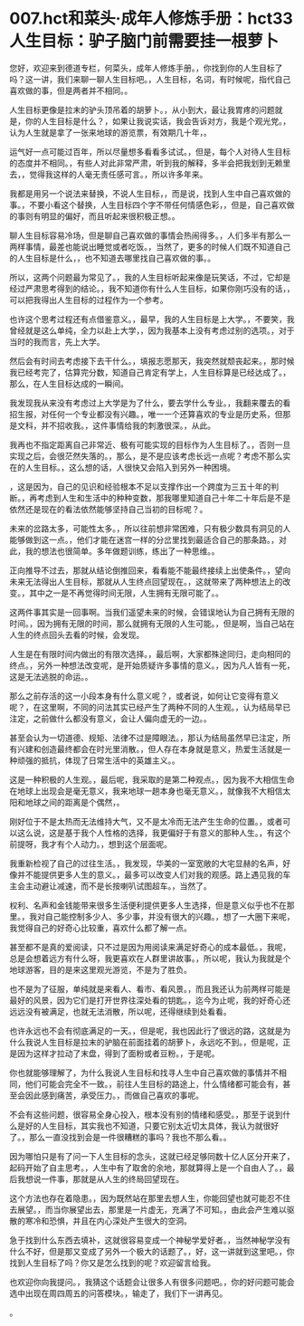 # 007.hct和菜头·成年人修炼手册：hct33 人生目标：驴子脑门前需要挂一根萝卜

您好，欢迎来到德道专栏，何菜头，成年人修炼手册。，你找到你的人生目标了吗？这一讲，我们来聊一聊人生目标吧。，人生目标，名词，有时候呢，指代自己喜欢做的事，但是两者并不相同。。

人生目标更像是拉末的驴头顶吊着的胡萝卜。，从小到大，最让我胃疼的问题就是，你的人生目标是什么？，如果让我说实话，我会告诉对方，我是个观光党。，认为人生就是拿了一张来地球的游览票，有效期几十年，。

运气好一点可能过百年，所以尽量想多看看多试试。，但是，每个人对待人生目标的态度并不相同。，有些人对此非常严肃，听到我的解释，多半会把我划到无赖里去，，觉得我这样的人毫无责任感可言。，所以许多年来。

我都是用另一个说法来替换，不说人生目标，，而是说，找到人生中自己喜欢做的事。，不要小看这个替换，人生目标四个字不带任何情感色彩，，但是，自己喜欢做的事则有明显的偏好，而且听起来很积极正想。。

聊人生目标容易冷场，但是聊自己喜欢做的事情会热闹得多。，人们多半有那么一两样事情，最差也能说出睡觉或者吃饭。，当然了，更多的时候人们既不知道自己的人生目标是什么，，也不知道去哪里找自己喜欢做的事。。

所以，这两个问题最为常见了。，我的人生目标听起来像是玩笑话，不过，它却是经过严肃思考得到的结论。，我不知道你有什么人生目标，如果你刚巧没有的话，，可以把我得出人生目标的过程作为一个参考。

也许这个思考过程还有点借鉴意义。，最早，我的人生目标是上大学。，不要笑，我曾经就是这么单纯，全力以赴上大学，，因为我基本上没有考虑过别的选项。，对于当时的我而言，先上大学。

然后会有时间去考虑接下去干什么。，填报志愿那天，我突然就颓丧起来。，那时候我已经考完了，估算完分数，知道自己肯定有学上，人生目标算是已经达成了。，那么，在人生目标达成的一瞬间。

我发现我从来没有考虑过上大学是为了什么，要去学什么专业。，我翻来覆去的看招生报，对任何一个专业都没有兴趣。，唯一一个还算喜欢的专业是历史系，但那是文科，并不招收我。，这件事情给我的刺激很深。，从此。

我再也不指定距离自己非常近、极有可能实现的目标作为人生目标了。，否则一旦实现之后，会很茫然失落的。，那么，是不是应该考虑长远一点呢？考虑不那么实在的人生目标。，这么想的话，人很快又会陷入到另外一种困境。

，这是因为，自己的见识和经验根本不足以支撑作出一个跨度为三五十年的判断。，再考虑到人生和生活中的种种变数，那我哪里知道自己十年二十年后是不是依然还是现在的看法依然能够坚持自己当初的目标呢？。

未来的岔路太多，可能性太多。，所以往前想非常困难，只有极少数具有洞见的人能够做到这一点。，他们才能在迷宫一样的分岔里找到最适合自己的那条路。，对此，我的想法也很简单。多年做题训练，练出了一种思维。。

正向推导不过去，那就从结论倒推回来，看看能不能最终接续上出使条件。，望向未来无法得出人生目标，那就从人生终点回望现在。，这就带来了两种想法上的改变。，其中之一是不再觉得时间无限，人生拥有无限可能了。。

这两件事其实是一回事啊。当我们遥望未来的时候，会错误地认为自己拥有无限的时间。，因为拥有无限的时间，那么就拥有无限的人生可能。，但是啊，当自己站在人生的终点回头去看的时候，会发现。

人生是在有限时间内做出的有限次选择。，最后啊，大家都殊途同归，走向相同的终点。，另外一种想法改变呢，是开始质疑许多事情的意义。，因为凡人皆有一死，这是无法逃脱的命运。。

那么之前存活的这一小段本身有什么意义呢？，或者说，如何让它变得有意义呢？，在这里啊，不同的问法其实已经产生了两种不同的人生观。，认为结局早已注定，之前做什么都没有意义，会让人偏向虚无的一边。。

甚至会认为一切道德、规矩、法律不过是障眼法。，那认为结局虽然早已注定，所有兴建和创造最终都会在时光里消散。，但人存在本身就是意义，热爱生活就是一种顽强的抵抗，体现了日常生活中的英雄主义。。

这是一种积极的人生观。，最后呢，我采取的是第二种观点。，因为我不大相信生命在地球上出现会是毫无意义，我来地球一趟本身也毫无意义。，就像我不大相信太阳和地球之间的距离是个偶然，。

刚好位于不是太热而无法维持大气，又不是太冷而无法产生生命的位置。，或者可以这么说，这是基于我个人性格的选择，我更偏好于有意义的那种人生。，有这个前提呀，我才有个人动力。，想到这个层面呢。

我重新检视了自己的过往生活。，我发现，华美的一室宽敞的大宅显赫的名声，好像并不能提供更多人生的意义。，最多可以改变人们对我的观感。路上遇见我的车主会主动避让减速，而不是长按喇叭试图超车。，当然了。

权利、名声和金钱能带来很多生活便利提供更多人生选择，但是意义似乎也不在那里。，我对自己能控制多少人、多少事，并没有很大的兴趣。，想了一大圈下来呢，我觉得自己的好奇心比较重，喜欢什么都了解一点。

甚至都不是真的爱阅读，只不过是因为用阅读来满足好奇心的成本最低。，我呢，总是会想着远方有什么呀，我更喜欢在人群里讲故事。，所以呢，我认为我就是个地球游客，目的是来这里观光游览，不是为了胜负。

也不是为了征服，单纯就是来看人、看市、看风景。，而且我还认为前两样可能是最好的风景，因为它们是打开世界往深处看的钥匙。，迄今为止呢，我的好奇心还远远没有被满足，也就无法消散，所以呢，还得继续到处看看。

也许永远也不会有彻底满足的一天。，但是呢，我也因此行了很远的路，这就是为什么我说人生目标是拉末的驴脑在前面挂着的胡萝卜，永远吃不到。，但是呢，正是因为这样才拉动了末盘，得到了面粉或者豆粉。，于是呢。

你也就能够理解了，为什么我说人生目标和找寻人生中自己喜欢做的事情并不相同，他们可能会完全不一致。，前往人生目标的路途上，什么情绪都可能会有，甚至会因此感到痛苦，承受压力。，而做自己喜欢的事呢。

不会有这些问题，很容易全身心投入，根本没有别的情绪和感受。，那至于说到什么是好的人生目标，其实我也不知道，只要它别太近切太具体，我认为就很好了。，那么一直没找到会是一件很糟糕的事吗？我也不那么看。。

因为哪怕只是有了问一下人生目标的念头，这就已经足够同数十亿人区分开来了，起码开始了自主思考。，人生中有了取舍的余地，那就算得上是一个自由人了。，最后我想说一件事，那就是从人生的终局回望现在。

这个方法也存在着隐患。，因为既然站在那里去想人生，你能回望也就可能忍不住去展望。，而当你展望出去，那里是一片虚无，充满了不可知。，由此会产生难以驱散的寒冷和恐惧，并且在内心深处产生很大的空洞。

急于找到什么东西去填补，这就很容易变成一个神秘学爱好者。，当然神秘学没有什么不好，但是那又变成了另外一个极大的话题了。，好，这一讲就到这里吧。，你找到人生目标了吗？你又是怎么找到的呢？欢迎留言给我。

也欢迎你向我提问。，我猜这个话题会让很多人有很多问题吧。，你的好问题可能会选中出现在周四周五的问答模块。，输走了，我们下一讲再见。

。